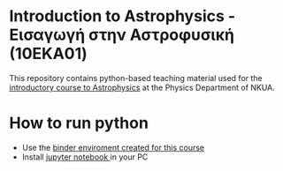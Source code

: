 # Introduction to Astrophysics - Εισαγωγή στην Αστροφυσική (10EKA01) 

This repository contains python-based teaching material used for the [introductory course to Astrophysics](https://en.phys.uoa.gr/undergraduate_studies/courses_per_semester/semester_d/eka01/) at the Physics Department of NKUA.  

# How to run python

- Use the <a href="https://mybinder.org/v2/gh/mariapetro/intro_to_astro/master" >  binder enviroment created for this course </a>
- Install <a href="https://docs.jupyter.org/en/latest/install/notebook-classic.html" >  jupyter notebook  </a> in your PC

